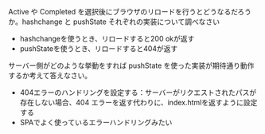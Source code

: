 Active や Completed を選択後にブラウザのリロードを行うとどうなるだろうか。hashchange と pushState それぞれの実装について調べなさい
- hashchangeを使うとき、リロードすると200 okが返す
- pushStateを使うとき、リロードすると404が返す

サーバー側がどのような挙動をすれば pushState を使った実装が期待通り動作するか考えて答えなさい。
- 404エラーのハンドリングを設定する：サーバーがリクエストされたパスが存在しない場合、404 エラーを返す代わりに、index.htmlを返すように設定する
- SPAでよく使っているエラーハンドリングみたい
